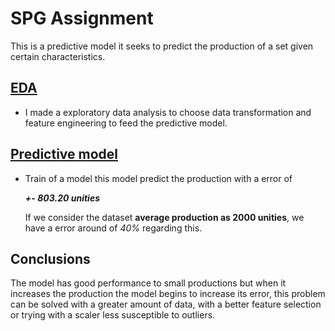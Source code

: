 # SPG Assignment

This is a predictive model it seeks to predict the production of a set given certain characteristics.

## [EDA](https://github.com/alexrods/SPG_Assignment/blob/main/EDA.ipynb)
- I made a exploratory data analysis to choose data transformation and feature engineering to feed the predictive model.

## [Predictive model](https://github.com/alexrods/SPG_Assignment/blob/main/prediction_model.ipynb)
- Train of a model this model predict the production with a error of 
  
  ***+- 803.20 unities***

    If we consider the dataset **average production as 2000 unities**, we have a error around of *40%* regarding this.
    
## Conclusions

The model has good performance to small productions but when it increases the production the model begins to increase its error, this problem can be solved with a greater amount of data, with a better feature selection or trying with a scaler less susceptible to outliers.
